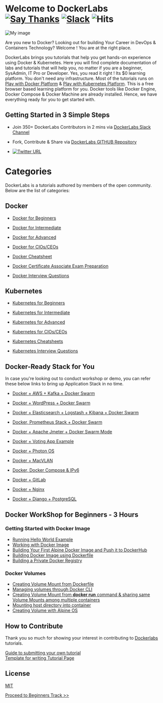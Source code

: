 # Welcome to DockerLabs  [![Say Thanks](https://img.shields.io/badge/SayThanks.io-%E2%98%BC-1EAEDB.svg)](https://saythanks.io/to/collabnix) [![Slack ](https://img.shields.io/badge/collabnix/dockerlabs-pink.svg)](https://tinyurl.com/y973wcq8) ![Hits](https://hitcounter.pythonanywhere.com/count/tag.svg?url=https%3A%2F%2Fcollabnix.github.io%2Fdockerlabs%2F)



![My image](https://raw.githubusercontent.com/collabnix/dockerlabs/master/images/dockerlabs.jpeg)

Are you new to Docker? Looking out for building Your Career in DevOps & Containers Technology?  Welcome ! You are at the right place.

DockerLabs brings you tutorials that help you get hands-on experience using Docker & Kubernetes. Here you will find complete documentation of labs and tutorials that will help you, no matter if you are a beginner, SysAdmin, IT Pro or Developer. Yes, you read it right ! Its $0 learning platform. You don't need any infrastructure. Most of the tutorials runs on [Play with Docker Platform](https://labs.play-with-docker.com/) & [Play with Kubernetes Platform](https://play-with-k8s.com). This is a free browser based learning platform for you. Docker tools like Docker Engine, Docker Compose & Docker Machine are already installed. Hence, we have everything ready for you to get started with.

## Getting Started in 3 Simple Steps

- Join 350+ DockerLabs Contributors in 2 mins via [DockerLabs Slack Channel](https://tinyurl.com/y973wcq8)

- Fork, Contribute & Share via [DockerLabs GITHUB Repository](https://github.com/collabnix/dockerlabs)

-  [![Twitter URL](https://img.shields.io/twitter/url/https/twitter.com/fold_left.svg?style=social&label=Follow%20%40collabnix)](https://twitter.com/collabnix)



# Categories

DockerLabs is a tutorials authored by members of the open community.
Below are the list of categories:

## Docker

- [Docker for Beginners](./beginners/README.md)

- [Docker for Intermediate](./intermediate/README.md)

- [Docker for Advanced](./advanced/README.md)

- [Docker for CIOs/CEOs](./docker/leadership/README.md)

- [Docker Cheatsheet](./docker/cheatsheet/README.md)

- [Docker Certificate Associate Exam Preparation](./docker/dca.md)

- [Docker Interview Questions](./docker/docker-interview-questions.md)


## Kubernetes

- [Kubernetes for Beginners](./kubernetes/README.md)

- [Kubernetes for Intermediate](https://github.com/collabnix/dockerlabs/tree/master/kubernetes/README.md)

- [Kubernetes for Advanced](https://github.com/collabnix/dockerlabs/tree/master/kubernetes/README.md)

- [Kubernetes for CIOs/CEOs](https://github.com/collabnix/dockerlabs/tree/master/kubernetes/leadership/README.md)

- [Kubernetes Cheatsheets](https://github.com/wikitops/dockerlabs/tree/master/kubernetes/cheatsheets)

- [Kubernetes Interview Questions]()


## Docker-Ready Stack for You

In case you're looking out to conduct workshop or demo, you can refer these below links to bring up Application Stack in no time.

- [Docker + AWS + Kafka + Docker Swarm](https://github.com/collabnix/dockerlabs/blob/master/intermediate/swarm-mode/beginner-tutorial/swarm-on-aws/README.md)

- [Docker + WordPress + Docker Swarm](https://github.com/collabnix/dockerlabs/tree/master/solution/wordpress/README.md)

- [Docker + Elasticsearch + Logstash + Kibana + Docker Swarm](https://github.com/collabnix/dockerlabs/tree/master/play-with-docker/ELK/README.md)

- [Docker, Prometheus Stack + Docker Swarm](https://github.com/collabnix/dockerlabs/tree/master/play-with-docker/docker-prometheus-swarm/README.md)

- [Docker + Apache Jmeter + Docker Swarm Mode](https://github.com/collabnix/dockerlabs/tree/master/play-with-docker/jmeter-docker/README.md)

- [Docker + Voting App Example](https://github.com/collabnix/dockerlabs/tree/master/play-with-docker/example-voting-app/README.md)

- [Docker + Photon OS](https://github.com/collabnix/dockerlabs/tree/master/play-with-docker/vmware/powercli/README.md)

- [Docker + MacVLAN](https://github.com/collabnix/dockerlabs/tree/master/play-with-docker/macvlan/README.md)

- [Docker, Docker Compose & IPv6](https://github.com/collabnix/dockerlabs/tree/master/play-with-docker/ipv6/README.md)

- [Docker + GitLab](https://github.com/collabnix/dockerlabs/tree/master/play-with-docker/gitlab/README.md)

- [Docker + Nginx ](https://github.com/collabnix/dockerlabs/tree/master/play-with-docker/nginx/README.md)

- [Docker + Django + PostgreSQL](https://github.com/collabnix/dockerlabs/blob/master/solution/django-postgres/readme.md)


## Docker WorkShop for Beginners - 3 Hours

### Getting Started with Docker Image

- [Running Hello World Example](https://github.com/collabnix/dockerlabs/blob/master/beginners/helloworld/README.md)
- [Working with Docker Image](https://github.com/collabnix/dockerlabs/blob/master/beginners/workingwithdockerimage.md) 
- [Building Your First Alpine Docker Image and Push it to DockerHub](https://github.com/collabnix/dockerlabs/blob/master/beginners/building-your-first-alpine-container.md)
- [Building Docker Image using Dockerfile](https://github.com/collabnix/dockerlabs/blob/master/beginners/dockerfile/Writing-dockerfile.md)
- [Building a Private Docker Registry](https://github.com/collabnix/dockerlabs/blob/master/beginners/build-private-docker-registry.md)

### Docker Volumes

- [Creating Volume Mount from Dockerfile](https://github.com/collabnix/dockerlabs/blob/master/beginners/volume/create-a-volume-mount-from-dockerfile.md)<br>
- [Managing volumes through Docker CLI](https://github.com/collabnix/dockerlabs/blob/master/beginners/volume/managing-volumes-via-docker-cli.md)<br>
- [Creating Volume Mount from **docker run** command & sharing same Volume Mounts among multiple containers](https://github.com/collabnix/dockerlabs/blob/master/beginners/volume/creating-volume-mount-from-dockercli.md)<br>
- [Mounting host directory into container](https://github.com/collabnix/dockerlabs/blob/master/beginners/volume/bind-mounts.md)<br>
- [Creating Volume with Alpine OS](https://github.com/collabnix/dockerlabs/blob/master/beginners/volume/Creating%20Volume%20with%20alphine.md)<br>




## How to Contribute

Thank you so much for showing your interest in contributing to [Dockerlabs](https://github.com/collabnix/dockerlabs) tutorials.

[Guide to submitting your own tutorial](https://github.com/collabnix/dockerlabs/tree/master/CONTRIBUTING.md)<br>
[Template for writing Tutorial Page](https://github.com/collabnix/dockerlabs/tree/master/template/EXAMPLE.md)

## License

[MIT](https://github.com/collabnix/dockerlabs/blob/master/LICENSE.md)

   [Proceed to Beginners Track >>](./beginners/README.md)
